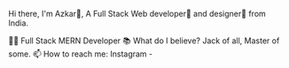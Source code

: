 Hi there, I'm Azkar👦,
A Full Stack Web developer🎯 and designer🎨 from India.

👨‍💻 Full Stack MERN Developer
📚 What do I believe? Jack of all, Master of some.
📫 How to reach me: Instagram - 


